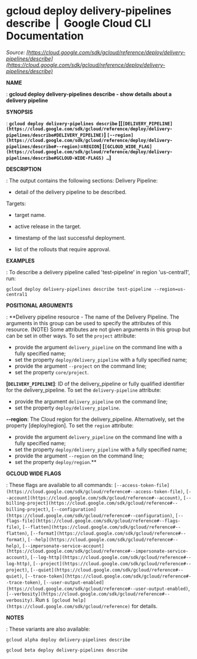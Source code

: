 # gcloud deploy delivery-pipelines describe  |  Google Cloud CLI Documentation

*Source: [https://cloud.google.com/sdk/gcloud/reference/deploy/delivery-pipelines/describe](https://cloud.google.com/sdk/gcloud/reference/deploy/delivery-pipelines/describe)*

**NAME**

: **gcloud deploy delivery-pipelines describe - show details about a delivery pipeline**

**SYNOPSIS**

: **`gcloud deploy delivery-pipelines describe` [[`[DELIVERY_PIPELINE](https://cloud.google.com/sdk/gcloud/reference/deploy/delivery-pipelines/describe#DELIVERY_PIPELINE)`] `[--region](https://cloud.google.com/sdk/gcloud/reference/deploy/delivery-pipelines/describe#--region)`=`REGION`] [`[GCLOUD_WIDE_FLAG](https://cloud.google.com/sdk/gcloud/reference/deploy/delivery-pipelines/describe#GCLOUD-WIDE-FLAGS) …`]**

**DESCRIPTION**

: The output contains the following sections:
Delivery Pipeline:

- detail of the delivery pipeline to be described.

Targets:

- target name.

- active release in the target.

- timestamp of the last successful deployment.

- list of the rollouts that require approval.

**EXAMPLES**

: To describe a delivery pipeline called 'test-pipeline' in region 'us-central1',
run:

```
gcloud deploy delivery-pipelines describe test-pipeline --region=us-central1
```

**POSITIONAL ARGUMENTS**

: **Delivery pipeline resource - The name of the Delivery Pipeline. The arguments in
this group can be used to specify the attributes of this resource. (NOTE) Some
attributes are not given arguments in this group but can be set in other ways.
To set the `project` attribute:

- provide the argument `delivery_pipeline` on the command line with a
fully specified name;
- set the property `deploy/delivery_pipeline` with a fully specified
name;
- provide the argument `--project` on the command line;
- set the property `core/project`.

**[`DELIVERY_PIPELINE`]**:
ID of the delivery_pipeline or fully qualified identifier for the
delivery_pipeline.
To set the `delivery-pipeline` attribute:

- provide the argument `delivery_pipeline` on the command line;
- set the property `deploy/delivery_pipeline`.

**--region**:
The Cloud region for the delivery_pipeline. Alternatively, set the property
[deploy/region].
To set the `region` attribute:

- provide the argument `delivery_pipeline` on the command line with a
fully specified name;
- set the property `deploy/delivery_pipeline` with a fully specified
name;
- provide the argument `--region` on the command line;
- set the property `deploy/region`.**

**GCLOUD WIDE FLAGS**

: These flags are available to all commands: `[--access-token-file](https://cloud.google.com/sdk/gcloud/reference#--access-token-file)`,
`[--account](https://cloud.google.com/sdk/gcloud/reference#--account)`, `[--billing-project](https://cloud.google.com/sdk/gcloud/reference#--billing-project)`,
`[--configuration](https://cloud.google.com/sdk/gcloud/reference#--configuration)`,
`[--flags-file](https://cloud.google.com/sdk/gcloud/reference#--flags-file)`,
`[--flatten](https://cloud.google.com/sdk/gcloud/reference#--flatten)`, `[--format](https://cloud.google.com/sdk/gcloud/reference#--format)`, `[--help](https://cloud.google.com/sdk/gcloud/reference#--help)`, `[--impersonate-service-account](https://cloud.google.com/sdk/gcloud/reference#--impersonate-service-account)`,
`[--log-http](https://cloud.google.com/sdk/gcloud/reference#--log-http)`,
`[--project](https://cloud.google.com/sdk/gcloud/reference#--project)`, `[--quiet](https://cloud.google.com/sdk/gcloud/reference#--quiet)`, `[--trace-token](https://cloud.google.com/sdk/gcloud/reference#--trace-token)`, `[--user-output-enabled](https://cloud.google.com/sdk/gcloud/reference#--user-output-enabled)`,
`[--verbosity](https://cloud.google.com/sdk/gcloud/reference#--verbosity)`.
Run `$ [gcloud help](https://cloud.google.com/sdk/gcloud/reference)` for details.

**NOTES**

: These variants are also available:

```
gcloud alpha deploy delivery-pipelines describe
```

```
gcloud beta deploy delivery-pipelines describe
```
